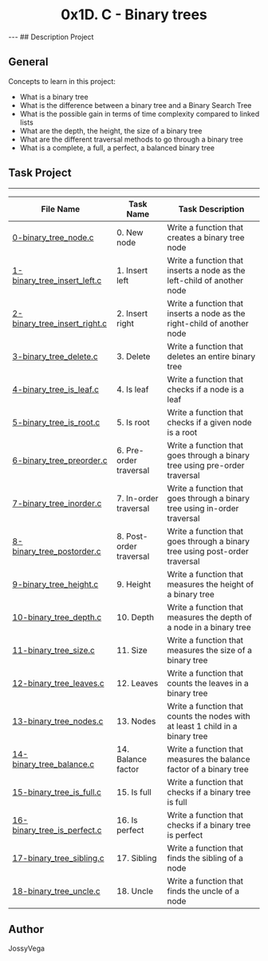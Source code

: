 <h1 align="center">0x1D. C - Binary trees</h1>
---
## Description Project


## General
Concepts to learn in this project:

- What is a binary tree
- What is the difference between a binary tree and a Binary Search Tree
- What is the possible gain in terms of time complexity compared to linked lists
- What are the depth, the height, the size of a binary tree
- What are the different traversal methods to go through a binary tree
- What is a complete, a full, a perfect, a balanced binary tree

## Task Project
---
File Name|Task Name|Task Description
---|---|---
[0-binary_tree_node.c](...)|0. New node|Write a function that creates a binary tree node
[1-binary_tree_insert_left.c](...)|1. Insert left|Write a function that inserts a node as the left-child of another node
[2-binary_tree_insert_right.c](...)|2. Insert right|Write a function that inserts a node as the right-child of another node
[3-binary_tree_delete.c](...)|3. Delete|Write a function that deletes an entire binary tree
[4-binary_tree_is_leaf.c](...)|4. Is leaf|Write a function that checks if a node is a leaf
[5-binary_tree_is_root.c](...)|5. Is root|Write a function that checks if a given node is a root
[6-binary_tree_preorder.c](...)|6. Pre-order traversal|Write a function that goes through a binary tree using pre-order traversal
[7-binary_tree_inorder.c](...)|7. In-order traversal|Write a function that goes through a binary tree using in-order traversal
[8-binary_tree_postorder.c](...)|8. Post-order traversal|Write a function that goes through a binary tree using post-order traversal
[9-binary_tree_height.c](...)|9. Height |Write a function that measures the height of a binary tree
[10-binary_tree_depth.c](...)|10. Depth|Write a function that measures the depth of a node in a binary tree
[11-binary_tree_size.c](...)|11. Size|Write a function that measures the size of a binary tree
[12-binary_tree_leaves.c](...)|12. Leaves|Write a function that counts the leaves in a binary tree
[13-binary_tree_nodes.c](...)|13. Nodes|Write a function that counts the nodes with at least 1 child in a binary tree
[14-binary_tree_balance.c](...)|14. Balance factor|Write a function that measures the balance factor of a binary tree
[15-binary_tree_is_full.c](...)|15. Is full|Write a function that checks if a binary tree is full
[16-binary_tree_is_perfect.c](...)|16. Is perfect|Write a function that checks if a binary tree is perfect
[17-binary_tree_sibling.c](...)|17. Sibling|Write a function that finds the sibling of a node
[18-binary_tree_uncle.c](...)|18. Uncle|Write a function that finds the uncle of a node

## Author
JossyVega